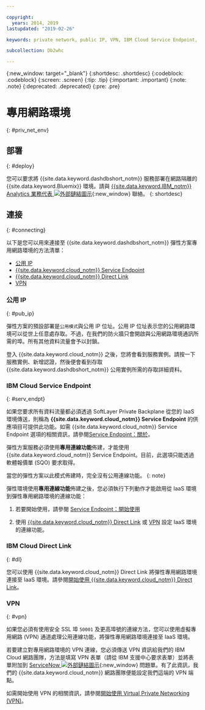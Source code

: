 ```yaml
---

copyright:
  years: 2014, 2019
lastupdated: "2019-02-26"

keywords: private network, public IP, VPN, IBM Cloud Service Endpoint, IBM Cloud Direct Link, Flex

subcollection: Db2whc

---
```


<!-- Attribute definitions --> 
{:new_window: target="_blank"}
{:shortdesc: .shortdesc}
{:codeblock: .codeblock}
{:screen: .screen}
{:tip: .tip}
{:important: .important}
{:note: .note}
{:deprecated: .deprecated}
{:pre: .pre}

# 專用網路環境
{: #priv_net_env}

## 部署
{: #deploy}

您可以要求將 {{site.data.keyword.dashdbshort_notm}} 服務部署在網路隔離的 {{site.data.keyword.Bluemix}} 環境。請與 [{{site.data.keyword.IBM_notm}} Analytics 業務代表 ![外部鏈結圖示](../../icons/launch-glyph.svg "外部鏈結圖示")](https://www.ibm.com/connect/ibm/us/en/?lnk=fcw){:new_window} 聯絡。
{: shortdesc}

## 連接
{: #connecting}

以下是您可以用來連接至 {{site.data.keyword.dashdbshort_notm}} 彈性方案專用網路環境的方法清單：

* [公用 IP](#pub_ip)
* [{{site.data.keyword.cloud_notm}} Service Endpoint](#serv_endpt)
* [{{site.data.keyword.cloud_notm}} Direct Link](#dl)
* [VPN](#vpn)
<!-- * [IP Whitelisting](#ip_wl) -->

### 公用 IP 
{: #pub_ip}

彈性方案的預設部署是`公用模式`與公用 IP 位址。公用 IP 位址表示您的公用網路環境可以從世上任意處存取。不過，在我們的防火牆只會開啟與公用網路環境通訊所需的埠。所有其他資料流量會予以封鎖。

登入 {{site.data.keyword.cloud_notm}} 之後，您將會看到服務實例。請按一下服務實例、新增認證，然後便會看到存取 {{site.data.keyword.dashdbshort_notm}} 公用實例所需的存取詳細資料。

### IBM Cloud Service Endpoint
{: #serv_endpt}

如果您要求所有資料流量都必須透過 SoftLayer Private Backplane 從您的 IaaS 環境傳送，則稱為 **{{site.data.keyword.cloud_notm}} Service Endpoint** 的供應項目可提供此功能。如需 {{site.data.keyword.cloud_notm}} Service Endpoint 選項的相關資訊，請參閱[Service Endpoint：關於](/docs/services/service-endpoint/getting-started.html)。

彈性方案服務必須使用**專用連線功能**佈建，才能使用 {{site.data.keyword.cloud_notm}} Service Endpoint。目前，此選項只能透過軟體報價單 (SQO) 要求取得。 

當您的彈性方案以此模式佈建時，完全沒有公用連線功能。
{: note} 

彈性環境使用**專用連線功能**佈建之後，您必須執行下列動作才能啟用從 IaaS 環境到彈性專用網路環境的連線功能： 

1. 若要開始使用，請參閱 [Service Endpoint：開始使用](/docs/services/service-endpoint/enable-servicepoint.html)

2. 使用 [{{site.data.keyword.cloud_notm}} Direct Link](#dl) 或 [VPN](#vpn) 設定 IaaS 環境的連線功能。

### IBM Cloud Direct Link
{: #dl}

您可以使用 {{site.data.keyword.cloud_notm}} Direct Link 將彈性專用網路環境連接至 IaaS 環境。請參閱[開始使用 {{site.data.keyword.cloud_notm}} Direct Link](/docs/infrastructure/direct-link/getting-started.html)。

### VPN
{: #vpn}

如果您必須有使用安全 SSL 埠 `50001` 及更高埠號的連線方法，您可以使用虛擬專用網路 (VPN) 通道處理公用連線功能，將彈性專用網路環境連接至 IaaS 環境。

若要建立對專用網路環境的 VPN 連線，您必須傳送 VPN 資訊給我們的 IBM Cloud 網路團隊，方法是填寫 VPN 表單（請從 IBM 支援中心要求表單）並將表單附加到 [ServiceNow ![外部鏈結圖示](../../icons/launch-glyph.svg "外部鏈結圖示")](https://cloud.ibm.com/unifiedsupport/cases/add){:new_window} 問題單。有了此資訊，我們的 {{site.data.keyword.cloud_notm}} 網路團隊便能設定我們這端的 VPN 端點。

如需開始使用 VPN 的相關資訊，請參閱[開始使用 Virtual Private Networking (VPN)](/docs/infrastructure/iaas-vpn/getting-started.html)。

<!-- **Gopal's text**:

> For public connectivity, customers can setup a VPN tunnel if they need to use something over and beyond the secure SSL port of `50001` and send VPN information to our Networking team to set up VPN endpoints. This requires filling up a VPN form and attaching it to a Service Now Ticket. Should we attach the form template here? Customers need to order a particular part number for this (VPN part number to be provided by Ben)


Can we use any of this documentation?  [Getting started with Virtual Private Networking (VPN)](/docs/infrastructure/iaas-vpn/getting-started.html). -->



<!-- ### IP Whitelisting
{: #ip_wl}

IP whitelisting gives you the ability to specify which trusted IP addresses are granted access to your private network environment.


**Writer's notes**:
I need step-by-step instructions. -->


